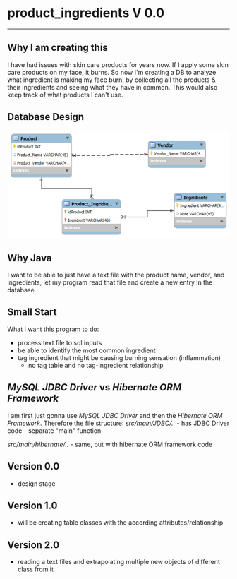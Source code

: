 # product_ingredients V 0.0
---
## Why I am creating this
I have had issues with skin care products for years now. If I apply some skin care products on my face, it burns.
So now I'm creating a DB to analyze what ingredient is making my face burn, by collecting all the products & their ingredients
and seeing what they have in common. This would also keep track of what products I can't use.

## Database Design
![First Iteration](readme_pictures/EER-diagram01.png)

## Why Java
I want to be able to just have a text file with the product name, vendor, and ingredients, let my program read that file
and create a new entry in the database.

## Small Start

What I want this program to do:
- process text file to sql inputs
- be able to identify the most common ingredient
- tag ingredient that might be causing burning sensation (inflammation)
  - no tag table and no tag-ingredient relationship

## *MySQL JDBC Driver* vs *Hibernate ORM Framework*
I am first just gonna use *MySQL JDBC Driver* and then the *Hibernate ORM Framework*.
Therefore the file structure:
*src/main/JDBC/..*
    - has JDBC Driver code
    - separate "main" function

*src/main/hibernate/..*
    - same, but with hibernate ORM framework code
## Version 0.0
- design stage
## Version 1.0
- will be creating table classes with the according attributes/relationship
## Version 2.0
- reading a text files and extrapolating multiple new objects of different class from it

